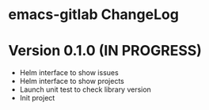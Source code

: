 # emacs-gitlab ChangeLog

# Version 0.1.0 (IN PROGRESS)

- Helm interface to show issues
- Helm interface to show projects
- Launch unit test to check library version
- Init project

